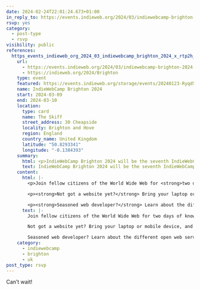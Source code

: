 ```yaml
---
date: 2024-02-24T22:01:24.673+01:00
in_reply_to: https://events.indieweb.org/2024/03/indiewebcamp-brighton-2024-xRTP2hAZOvZd
rsvp: yes
category:
  - post-type
  - rsvp
visibility: public
references:
  https_events_indieweb_org_2024_03_indiewebcamp_brighton_2024_x_rtp2h_az_ov_zd:
    url:
      - https://events.indieweb.org/2024/03/indiewebcamp-brighton-2024-xRTP2hAZOvZd
      - https://indieweb.org/2024/Brighton
    type: event
    featured: https://events.indieweb.org/storage/events/20240123-RyqdSORg3d2SiPY3xx4ygPZam746Mm.jpg
    name: IndieWebCamp Brighton 2024
    start: 2024-03-09
    end: 2024-03-10
    location:
      type: card
      name: The Skiff
      street_address: 30 Cheapside
      locality: Brighton and Hove
      region: England
      country_name: United Kingdom
      latitude: "50.8293341"
      longitude: "-0.1384393"
    summary:
      html: <p>IndieWebCamp Brighton 2024 will be the seventh IndieWebCamp to held in Brighton, England.</p>
      text: IndieWebCamp Brighton 2024 will be the seventh IndieWebCamp to held in Brighton, England.
    content:
      html: |-
        <p>Join fellow citizens of the World Wide Web for <strong>two days</strong> of knowledge sharing, teaching and making, and helping each other find ways to gain greater control over our data and identities online.</p>

        <p><strong>Not got a website yet?</strong> Bring your laptop or mobile device, and we’ll help you get setup so that you can publish somewhere you can control and make your own.</p>

        <p><strong>Seasoned web developer?</strong> Learn about the different open web services, software and technologies that can help empower yourself others to own their content and online identity.</p>
      text: |-
        Join fellow citizens of the World Wide Web for two days of knowledge sharing, teaching and making, and helping each other find ways to gain greater control over our data and identities online.

        Not got a website yet? Bring your laptop or mobile device, and we’ll help you get setup so that you can publish somewhere you can control and make your own.

        Seasoned web developer? Learn about the different open web services, software and technologies that can help empower yourself others to own their content and online identity.
    category:
      - indiewebcamp
      - brighton
      - uk
post_type: rsvp
---
```


Can’t wait!

